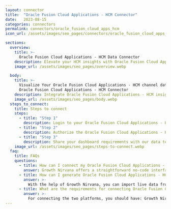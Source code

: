 ```yaml
---
layout: connector
title:  "Oracle Fusion Cloud Applications - HCM Connector"
date:   2023-08-15
categories: connectors
permalink: connectors/oracle_fusion_cloud_apps_hcm
icon_url: /assets/images/seo_pages/connectors/oracle_fusion_cloud_apps_hcm

sections:
  overview:
    title: >-
      Oracle Fusion Cloud Applications - HCM Data Connector
    description: Elevate your HCM insights with Oracle Fusion Cloud Applications - HCM integration. Seamlessly merge human capital management data from Oracle Fusion Cloud Applications - HCM with Looker Studio's analytical capabilities, unlocking insights that shape workforce strategies, employee performance, and operational excellence.
    image_url: /assets/images/seo_pages/overview.webp

  body:
    title: >-
      Visualize Your Oracle Fusion Cloud Applications - HCM channel data with Growth Nirvana's
      Oracle Fusion Cloud Applications - HCM Connector
    description: Integrate Oracle Fusion Cloud Applications - HCM insights into Looker Studio for comprehensive HCM analytics that guide your workforce strategies.
    image_url: /assets/images/seo_pages/body.webp
  steps_to_connect:
    title: Steps to connect
    steps:
      - title: "Step 1"
        description: Login to your Oracle Fusion Cloud Applications - HCM account
      - title: "Step 2"
        description: Authorize the Oracle Fusion Cloud Applications - HCM connection to send data to Growth Nirvana
      - title: "Step 3"
        description: Share your dashboard requirements with our data team. We will build the report for you.
    image_url: /assets/images/seo_pages/steps-to-connect.webp
  faq:
    title: FAQs
    questions:
      - title: How can I connect my Oracle Fusion Cloud Applications - HCM data to Google Data Studio/Looker Studio?
        answer: Growth Nirvana offers a straightforward no-code interface to connect to Oracle Fusion Cloud Applications - HCM data sources.
      - title: How can I generate Oracle Fusion Cloud Applications - HCM data reports in Looker Studio?
        answer: >-
          With the help of Growth Nirvana, you can import live data from Oracle Fusion Cloud Applications - HCM into Looker Studio. These data can be viewed in charts, tables, and dashboards to generate branded reports that can be shared instantly.
      - title: What are the requirements for connecting Oracle Fusion Cloud Applications - HCM and Looker Studio?
        answer: >-
          For connecting the two platforms, you should have: Growth Nirvana Account and Oracle Fusion Cloud Applications - HCM Ads Account
---
```

